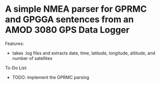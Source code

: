 A simple NMEA parser for GPRMC and GPGGA sentences from an AMOD 3080 GPS Data Logger
====================================================================================

Features:

* takes .log files and extracts date, time, latitude, longitude, altitude, 
  and number of satellites

To-Do List:
* TODO: implement the GPRMC parsing
